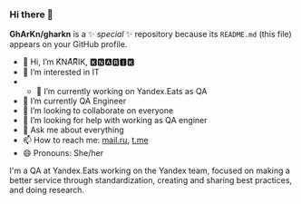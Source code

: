 ### Hi there 👋

**GhArKn/gharkn** is a ✨ _special_ ✨ repository because its `README.md` (this file) appears on your GitHub profile.


- 👋 Hi, I’m KͥNAͣRͫIK, 🅺🅽🅰🆁🅸🅺
- 👀 I’m interested in IT
- - 🔭 I’m currently working on Yandex.Eats as QA
- 🌱 I’m currently QA Engineer
- 👯 I’m looking to collaborate on everyone
- 🤔 I’m looking for help with working as QA enginer
- 💬 Ask me about everything 
- 📫 How to reach me: [mail.ru](kn8va@mail.ru),  [t.me](https://t.me/Knarik_Gh)
- 😄 Pronouns: She/her


I'm a QA at Yandex.Eats
working on the Yandex team,
focused on making a better service
through standardization, creating and sharing best practices,
and doing research.

